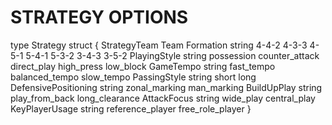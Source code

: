 # STRATEGY OPTIONS

type Strategy struct {
	StrategyTeam         Team
	Formation            string  4-4-2 4-3-3 4-5-1 5-4-1 5-3-2 3-4-3 3-5-2
	PlayingStyle         string possession counter_attack direct_play high_press low_block
	GameTempo            string fast_tempo balanced_tempo slow_tempo
	PassingStyle         string short long
	DefensivePositioning string zonal_marking man_marking
	BuildUpPlay          string play_from_back long_clearance
	AttackFocus          string wide_play central_play
	KeyPlayerUsage       string reference_player free_role_player
}
